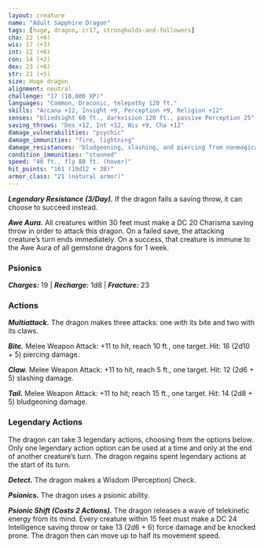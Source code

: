 ```yaml
---
layout: creature
name: "Adult Sapphire Dragon"
tags: [huge, dragon, cr17, strongholds-and-followers]
cha: 22 (+6)
wis: 17 (+3)
int: 22 (+6)
con: 14 (+2)
dex: 23 (+6)
str: 21 (+5)
size: Huge dragon
alignment: neutral
challenge: "17 (18,000 XP)"
languages: "Common, Draconic, telepathy 120 ft."
skills: "Arcana +12, Insight +9, Perception +9, Religion +12"
senses: "blindsight 60 ft., darkvision 120 ft., passive Perception 25"
saving_throws: "Dex +12, Int +12, Wis +9, Cha +12"
damage_vulnerabilities: "psychic"
damage_immunities: "fire, lightning"
damage_resistances: "bludgeoning, slashing, and piercing from nonmagical attacks"
condition_immunities: "stunned"
speed: "40 ft., fly 80 ft. (hover)"
hit_points: "161 (19d12 + 38)"
armor_class: "21 (natural armor)"
---
```


***Legendary Resistance (3/Day).*** If the dragon fails
a saving throw, it can choose to succeed instead.

***Awe Aura.*** All creatures within 30 feet must
make a DC 20 Charisma saving throw in order to
attack this dragon. On a failed save, the attacking
creature’s turn ends immediately. On a success,
that creature is immune to the Awe Aura of all
gemstone dragons for 1 week.

### Psionics

***Charges:*** 19 | ***Recharge:*** 1d8 | ***Fracture:*** 23

### Actions

***Multiattack.*** The dragon makes three attacks: one
with its bite and two with its claws.

***Bite.*** Melee Weapon Attack: +11 to hit, reach 10 ft.,
one target. Hit: 16 (2d10 + 5) piercing damage.

***Claw.*** Melee Weapon Attack: +11 to hit, reach 5 ft.,
one target. Hit: 12 (2d6 + 5) slashing damage.

***Tail.*** Melee Weapon Attack: +11 to hit; reach 15 ft.,
one target. Hit: 14 (2d8 + 5) bludgeoning damage.

### Legendary Actions

The dragon can take 3 legendary actions, choosing
from the options below. Only one legendary action
option can be used at a time and only at the end of
another creature’s turn. The dragon regains spent
legendary actions at the start of its turn.

***Detect.*** The dragon makes a Wisdom (Perception) Check.

***Psionics.*** The dragon uses a psionic ability.

***Psionic Shift (Costs 2 Actions).*** The dragon
releases a wave of telekinetic energy from its mind.
Every creature within 15 feet must make a DC 24
Intelligence saving throw or take 13 (2d6 + 6) force
damage and be knocked prone. The dragon then
can move up to half its movement speed.
